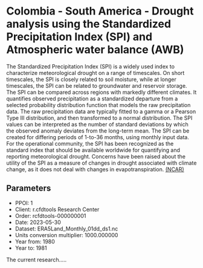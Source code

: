 # Colombia - South America - Drought analysis using the Standardized Precipitation Index (SPI) and Atmospheric water balance (AWB)

The Standardized Precipitation Index (SPI) is a widely used index to characterize meteorological drought on a range of timescales. On short timescales, the SPI is closely related to soil moisture, while at longer timescales, the SPI can be related to groundwater and reservoir storage. The SPI can be compared across regions with markedly different climates. It quantifies observed precipitation as a standardized departure from a selected probability distribution function that models the raw precipitation data. The raw precipitation data are typically fitted to a gamma or a Pearson Type III distribution, and then transformed to a normal distribution. The SPI values can be interpreted as the number of standard deviations by which the observed anomaly deviates from the long-term mean. The SPI can be created for differing periods of 1-to-36 months, using monthly input data. For the operational community, the SPI has been recognized as the standard index that should be available worldwide for quantifying and reporting meteorological drought. Concerns have been raised about the utility of the SPI as a measure of changes in drought associated with climate change, as it does not deal with changes in evapotranspiration. [(NCAR)](https://climatedataguide.ucar.edu/climate-data/standardized-precipitation-index-spi)

## Parameters  

* PPOI: 1
* Client: r.cfdtools Research Center
* Order: rcfdtools-000000001
* Date: 2023-05-30
* Dataset: ERA5Land_Monthly_01dd_ds1.nc
* Units conversion multiplier: 1000.000000
* Year from: 1980
* Year to: 1981

The current research.....
